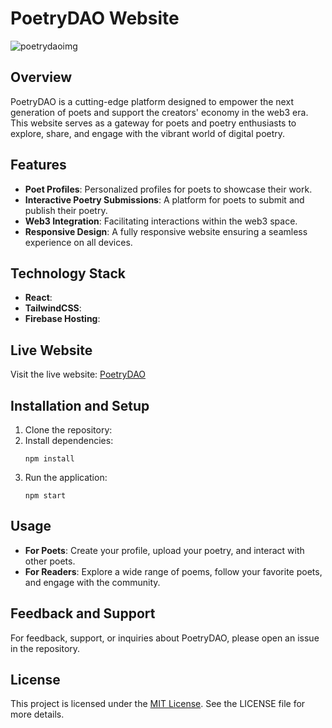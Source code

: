 # PoetryDAO Website

![poetrydaoimg](https://user-images.githubusercontent.com/64259077/165430676-b8bd075a-793a-4b46-9352-2ede48532073.png)

## Overview
PoetryDAO is a cutting-edge platform designed to empower the next generation of poets and support the creators' economy in the web3 era. This website serves as a gateway for poets and poetry enthusiasts to explore, share, and engage with the vibrant world of digital poetry.

## Features
- **Poet Profiles**: Personalized profiles for poets to showcase their work.
- **Interactive Poetry Submissions**: A platform for poets to submit and publish their poetry.
- **Web3 Integration**: Facilitating interactions within the web3 space.
- **Responsive Design**: A fully responsive website ensuring a seamless experience on all devices.

## Technology Stack
- **React**: 
- **TailwindCSS**: 
- **Firebase Hosting**: 

## Live Website
Visit the live website: [PoetryDAO](https://poetrydao.firebaseapp.com/)

## Installation and Setup
1. Clone the repository:
2. Install dependencies:
   ```
   npm install
   ```
3. Run the application:
   ```
   npm start
   ```

## Usage
- **For Poets**: Create your profile, upload your poetry, and interact with other poets.
- **For Readers**: Explore a wide range of poems, follow your favorite poets, and engage with the community.

## Feedback and Support
For feedback, support, or inquiries about PoetryDAO, please open an issue in the repository.

## License
This project is licensed under the [MIT License](LICENSE). See the LICENSE file for more details.
